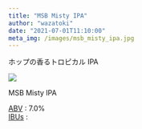 ```yaml
---
title: "MSB Misty IPA"
author: "wazatoki"
date: "2021-07-01T11:10:00"
meta_img: /images/msb_misty_ipa.jpg
---
```


ホップの香るトロピカル IPA

<div class="figure">

![](/images/msb_misty_ipa.jpg)

<p class="caption">MSB Misty IPA</p>

</div>

[ABV](/blog/abv_ibus/) : 7.0%  
[IBUs](/blog/abv_ibus/) : 
